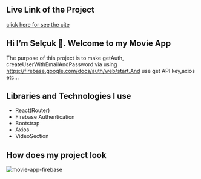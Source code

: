 ## Live Link of the Project

[click here for see the cite](https://movie-app-firebaseconfig.netlify.app/)

## Hi I’m Selçuk 👋. Welcome to my  Movie App 

 The purpose of this project is to make getAuth, createUserWithEmailAndPassword via using https://firebase.google.com/docs/auth/web/start.And use  get API key,axios etc...

## Libraries and Technologies I use

 * React(Router)
 * Firebase Authentication
 * Bootstrap
 * Axios
 * VideoSection

## How does my project look



![movie-app-firebase](https://user-images.githubusercontent.com/99830247/187339532-0cdc2d62-acc0-4c93-acef-6829c7e14934.gif)
